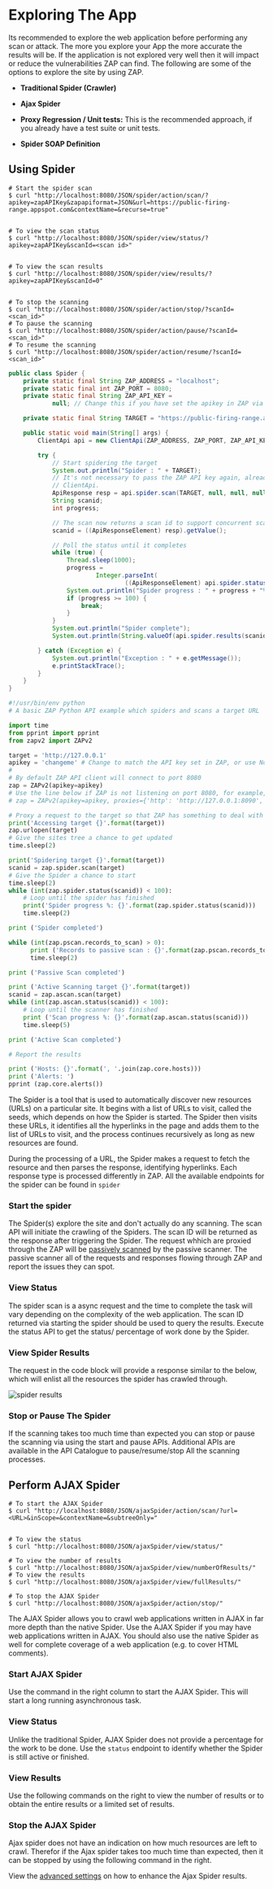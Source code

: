<a name="examples"></a>Exploring The App
=========================================

Its recommended to explore the web application before performing any scan or attack. The more you explore your App the more 
accurate the results will be. If the application is not explored very well then it will impact or reduce the vulnerabilities ZAP can find.
The following are some of the options to explore the site by using ZAP.

* **Traditional Spider (Crawler)**

* **Ajax Spider** 

* **Proxy Regression / Unit tests:** This is the recommended approach, if you already have a test suite or unit tests.

* **Spider SOAP Definition**

Using Spider
-------------------

``` shell
# Start the spider scan 
$ curl "http://localhost:8080/JSON/spider/action/scan/?apikey=zapAPIKey&zapapiformat=JSON&url=https://public-firing-range.appspot.com&contextName=&recurse=true"


# To view the scan status
$ curl "http://localhost:8080/JSON/spider/view/status/?apikey=zapAPIKey&scanId=<scan id>"


# To view the scan results
$ curl "http://localhost:8080/JSON/spider/view/results/?apikey=zapAPIKey&scanId=0"


# To stop the scanning
$ curl "http://localhost:8080/JSON/spider/action/stop/?scanId=<scan_id>"
# To pause the scanning
$ curl "http://localhost:8080/JSON/spider/action/pause/?scanId=<scan_id>"
# To resume the scanning
$ curl "http://localhost:8080/JSON/spider/action/resume/?scanId=<scan_id>"

```

```java
public class Spider {
    private static final String ZAP_ADDRESS = "localhost";
    private static final int ZAP_PORT = 8080;
    private static final String ZAP_API_KEY =
            null; // Change this if you have set the apikey in ZAP via Options / API

    private static final String TARGET = "https://public-firing-range.appspot.com/";

    public static void main(String[] args) {
        ClientApi api = new ClientApi(ZAP_ADDRESS, ZAP_PORT, ZAP_API_KEY);

        try {
            // Start spidering the target
            System.out.println("Spider : " + TARGET);
            // It's not necessary to pass the ZAP API key again, already set when creating the
            // ClientApi.
            ApiResponse resp = api.spider.scan(TARGET, null, null, null, null);
            String scanid;
            int progress;

            // The scan now returns a scan id to support concurrent scanning
            scanid = ((ApiResponseElement) resp).getValue();

            // Poll the status until it completes
            while (true) {
                Thread.sleep(1000);
                progress =
                        Integer.parseInt(
                                ((ApiResponseElement) api.spider.status(scanid)).getValue());
                System.out.println("Spider progress : " + progress + "%");
                if (progress >= 100) {
                    break;
                }
            }
            System.out.println("Spider complete");
            System.out.println(String.valueOf(api.spider.results(scanid)));

        } catch (Exception e) {
            System.out.println("Exception : " + e.getMessage());
            e.printStackTrace();
        }
    }
}
```

```python
#!/usr/bin/env python
# A basic ZAP Python API example which spiders and scans a target URL

import time
from pprint import pprint
from zapv2 import ZAPv2

target = 'http://127.0.0.1'
apikey = 'changeme' # Change to match the API key set in ZAP, or use None if the API key is disabled
#
# By default ZAP API client will connect to port 8080
zap = ZAPv2(apikey=apikey)
# Use the line below if ZAP is not listening on port 8080, for example, if listening on port 8090
# zap = ZAPv2(apikey=apikey, proxies={'http': 'http://127.0.0.1:8090', 'https': 'http://127.0.0.1:8090'})

# Proxy a request to the target so that ZAP has something to deal with
print('Accessing target {}'.format(target))
zap.urlopen(target)
# Give the sites tree a chance to get updated
time.sleep(2)

print('Spidering target {}'.format(target))
scanid = zap.spider.scan(target)
# Give the Spider a chance to start
time.sleep(2)
while (int(zap.spider.status(scanid)) < 100):
    # Loop until the spider has finished
    print('Spider progress %: {}'.format(zap.spider.status(scanid)))
    time.sleep(2)

print ('Spider completed')

while (int(zap.pscan.records_to_scan) > 0):
      print ('Records to passive scan : {}'.format(zap.pscan.records_to_scan))
      time.sleep(2)

print ('Passive Scan completed')

print ('Active Scanning target {}'.format(target))
scanid = zap.ascan.scan(target)
while (int(zap.ascan.status(scanid)) < 100):
    # Loop until the scanner has finished
    print ('Scan progress %: {}'.format(zap.ascan.status(scanid)))
    time.sleep(5)

print ('Active Scan completed')

# Report the results

print ('Hosts: {}'.format(', '.join(zap.core.hosts)))
print ('Alerts: ')
pprint (zap.core.alerts())
```

The Spider is a tool that is used to automatically discover new resources (URLs) on a particular site. It begins with a 
list of URLs to visit, called the seeds, which depends on how the Spider is started. The Spider then visits these URLs, 
it identifies all the hyperlinks in the page and adds them to the list of URLs to visit, and the process continues 
recursively as long as new resources are found.

During the processing of a URL, the Spider makes a request to fetch the resource and then parses the response, identifying hyperlinks. 
Each response type is processed differently in ZAP. All the available endpoints for the spider can be found in `spider`

### Start the spider

The Spider(s) explore the site and don't actually do any scanning. The scan API will initiate the crawling of the Spiders.
The scan ID will be returned as the response after triggering the Spider.
The request whhich are proxied through the ZAP will be [passively scanned](#passive_scan) by the passive scanner. The passive
scanner all of the requests and responses flowing through ZAP and report the issues they can spot. 

### View Status

The spider scan is a async request and the time to complete the task will vary depending on the complexity of the web application. 
The scan ID returned via starting the spider should be used to query the results. Execute the status API to get the status/ 
percentage of work done by the Spider.

### View Spider Results

The request in the code block will provide a response similar to the below, which will enlist all the resources the spider 
has crawled through.

![spider results](../images/spider_results.png)

### Stop or Pause The Spider

If the scanning takes too much time than expected you can stop or pause the scanning via using the start and pause APIs. 
Additional APIs are available in the API Catalogue to pause/resume/stop All the scanning processes.

Perform AJAX Spider
-------------------

```shell
# To start the AJAX Spider
$ curl "http://localhost:8080/JSON/ajaxSpider/action/scan/?url=<URL>&inScope=&contextName=&subtreeOnly="


# To view the status
$ curl "http://localhost:8080/JSON/ajaxSpider/view/status/"

# To view the number of results
$ curl "http://localhost:8080/JSON/ajaxSpider/view/numberOfResults/"
# To view the results
$ curl "http://localhost:8080/JSON/ajaxSpider/view/fullResults/"

# To stop the AJAX Spider
$ curl "http://localhost:8080/JSON/ajaxSpider/action/stop/"
```

 The AJAX Spider allows you to crawl web applications written in AJAX in far more depth than the native Spider. 
 Use the AJAX Spider if you may have web applications written in AJAX. You should also use the native Spider as well for 
 complete coverage of a web application (e.g. to cover HTML comments).

### Start AJAX Spider

Use the command in the right column to start the AJAX Spider. This will start a long running asynchronous task.

### View Status

Unlike the traditional Spider, AJAX Spider does not provide a percentage for the work to be done. Use the `status` endpoint to 
identify whether the Spider is still active or finished.


### View Results

Use the following commands on the right to view the number of results or to obtain the entire results or a limited set of
results.

### Stop the AJAX Spider

Ajax spider does not have an indication on how much resources are left to crawl. Therefor if the Ajax spider takes too much time
than expected, then it can be stopped by using the following command in the right.

View the [advanced settings](#ajax_advanced) on how to enhance the Ajax Spider results.
